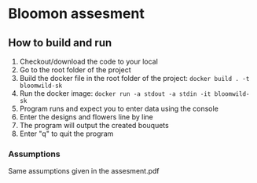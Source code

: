# Bloomon assesment

## How to build and run

1. Checkout/download the code to your local
2. Go to the root folder of the project
3. Build the docker file in the root folder of the project: ```docker build . -t bloomwild-sk```
4. Run the docker image: ```docker run -a stdout -a stdin -it bloomwild-sk```
5. Program runs and expect you to enter data using the console
7. Enter the designs and flowers line by line
8. The program will output the created bouquets
9. Enter "q" to quit the program

### Assumptions

Same assumptions given in the assesment.pdf

